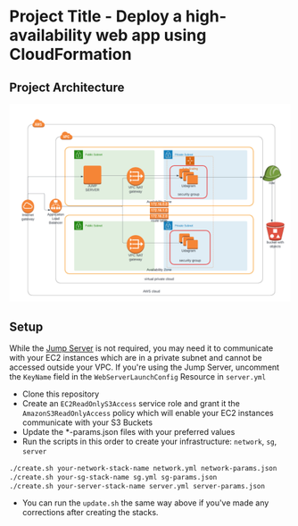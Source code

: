 # Project Title - Deploy a high-availability web app using CloudFormation

## Project Architecture

![AWS Architecture Diagram](./imgs/Udacity-Project.png)

## Setup

While the [Jump Server](https://en.wikipedia.org/wiki/Jump_server) is not required, you may need it to communicate with your EC2 instances which are in a private subnet and cannot be accessed outside your VPC. If you're using the Jump Server, uncomment the `KeyName` field in the `WebServerLaunchConfig` Resource in `server.yml`

- Clone this repository
- Create an `EC2ReadOnlyS3Access` service role and grant it the `AmazonS3ReadOnlyAccess` policy which will enable your EC2 instances communicate with your S3 Buckets
- Update the \*-params.json files with your preferred values
- Run the scripts in this order to create your infrastructure: `network`, `sg`, `server`

```
./create.sh your-network-stack-name network.yml network-params.json
./create.sh your-sg-stack-name sg.yml sg-params.json
./create.sh your-server-stack-name server.yml server-params.json
```

- You can run the `update.sh` the same way above if you've made any corrections after creating the stacks.
